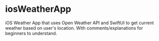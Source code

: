 # iosWeatherApp

iOS Weather App that uses Open Weather API and SwiftUI to get current weather based on user's location. With comments/explanations for beginners to understand.
